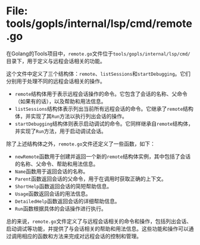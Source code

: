 # File: tools/gopls/internal/lsp/cmd/remote.go

在Golang的Tools项目中，`remote.go`文件位于`tools/gopls/internal/lsp/cmd/`目录下，用于定义与远程会话相关的功能。

这个文件中定义了三个结构体：`remote`、`listSessions`和`startDebugging`。它们分别用于处理不同的远程会话相关的操作。

- `remote`结构体用于表示远程会话操作的命令。它包含了会话的名称、父命令（如果有的话），以及帮助和用法信息。
- `listSessions`结构体表示列出当前所有远程会话的命令。它继承了`remote`结构体，并实现了其`Run`方法以执行列出会话的操作。
- `startDebugging`结构体则表示启动调试的命令。它同样继承自`remote`结构体，并实现了`Run`方法，用于启动调试会话。

除了上述结构体之外，`remote.go`文件还定义了一些函数，如下：

- `newRemote`函数用于创建并返回一个新的`remote`结构体实例，其中包括了会话的名称、父命令、帮助和用法信息。
- `Name`函数用于返回会话的名称。
- `Parent`函数返回会话的父命令，用于在调用时获取正确的上下文。
- `ShortHelp`函数返回会话的简短帮助信息。
- `Usage`函数返回会话的用法信息。
- `DetailedHelp`函数返回会话的详细帮助信息。
- `Run`函数根据具体的会话操作进行执行。

总的来说，`remote.go`文件定义了与远程会话相关的命令和操作，包括列出会话、启动调试等功能，并提供了与会话相关的帮助和用法信息。这些功能和操作可以通过调用相应的函数和方法来完成对远程会话的控制和管理。

